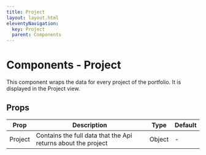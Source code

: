 ```yaml
---
title: Project
layout: layout.html
eleventyNavigation:
  key: Project
  parent: Components
---
```


# Components - Project

This component wraps the data for every project of the portfolio. It is displayed in the Project view.

## Props

|         Prop          |                                             Description                                        |  Type   | Default |
|-----------------------|------------------------------------------------------------------------------------------------|---------|---------|
| Project               | Contains the full data that the Api returns about the project                                  | Object  |    -    |